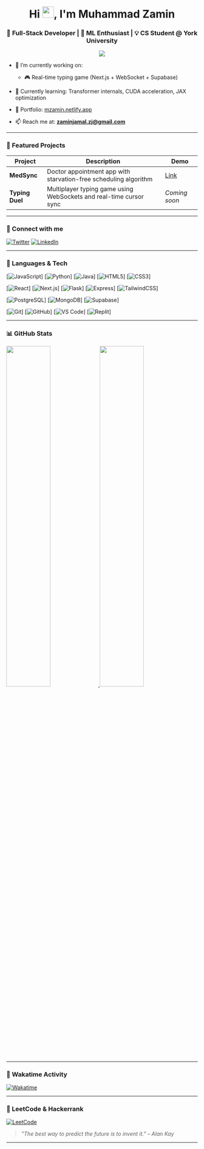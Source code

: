 <h1 align="center">Hi <a href="https://github.com/mz-pixel"><img src="https://raw.githubusercontent.com/MartinHeinz/MartinHeinz/master/wave.gif" width="30"></a>, I'm Muhammad Zamin</h1>
<h3 align="center">🚀 Full-Stack Developer | 🧠 ML Enthusiast | 💡 CS Student @ York University</h3>

<p align="center">
  <img src="https://readme-typing-svg.herokuapp.com?font=Fira+Code&size=20&pause=1000&center=true&vCenter=true&multiline=true&width=435&height=60&lines=Building+ideas+into+products;Lover+of+clean+code+%26+good+UI;Learning+transformers+%26+LLMs"/>
</p>

- 🔭 I’m currently working on:
  - 🎮 Real-time typing game (Next.js + WebSocket + Supabase)

- 🌱 Currently learning: Transformer internals, CUDA acceleration, JAX optimization
- 💼 Portfolio: [mzamin.netlify.app](https://mzamin.netlify.app/)
- 📫 Reach me at: **zaminjamal.zj@gmail.com**

---

### 📌 Featured Projects

| Project | Description | Demo |
|--------|-------------|------|
| **MedSync** | Doctor appointment app with starvation-free scheduling algorithm | [Link]([https://medsync.netlify.app](https://github.com/mz-pixel/CtrlHackDel-Submission)) |
| **Typing Duel** | Multiplayer typing game using WebSockets and real-time cursor sync | _Coming soon_ |

---

### 🤝 Connect with me

[![Twitter](https://img.shields.io/badge/Twitter-1DA1F2?style=for-the-badge&logo=twitter&logoColor=white)](https://twitter.com/zaminjamal)
[![LinkedIn](https://img.shields.io/badge/LinkedIn-0077B5?style=for-the-badge&logo=linkedin&logoColor=white)](https://www.linkedin.com/in/muhammad-zamin-4b4998209/)

---

### 🧠 Languages & Tech

[![JavaScript](https://img.shields.io/badge/JavaScript-323330?style=for-the-badge&logo=javascript&logoColor=F7DF1E)]
[![Python](https://img.shields.io/badge/Python-FFD43B?style=for-the-badge&logo=python&logoColor=darkgreen)]
[![Java](https://img.shields.io/badge/Java-ED8B00?style=for-the-badge&logo=java&logoColor=white)]
[![HTML5](https://img.shields.io/badge/HTML5-E34F26?style=for-the-badge&logo=html5&logoColor=white)]
[![CSS3](https://img.shields.io/badge/CSS3-1572B6?style=for-the-badge&logo=css3&logoColor=white)]

[![React](https://img.shields.io/badge/React-20232A?style=for-the-badge&logo=react&logoColor=61DAFB)]
[![Next.js](https://img.shields.io/badge/Next.js-000000?style=for-the-badge&logo=nextdotjs&logoColor=white)]
[![Flask](https://img.shields.io/badge/Flask-000000?style=for-the-badge&logo=flask&logoColor=white)]
[![Express](https://img.shields.io/badge/Express.js-000000?style=for-the-badge&logo=express&logoColor=white)]
[![TailwindCSS](https://img.shields.io/badge/TailwindCSS-38B2AC?style=for-the-badge&logo=tailwind-css&logoColor=white)]

[![PostgreSQL](https://img.shields.io/badge/PostgreSQL-316192?style=for-the-badge&logo=postgresql&logoColor=white)]
[![MongoDB](https://img.shields.io/badge/MongoDB-4EA94B?style=for-the-badge&logo=mongodb&logoColor=white)]
[![Supabase](https://img.shields.io/badge/Supabase-3ECF8E?style=for-the-badge&logo=supabase&logoColor=white)]

[![Git](https://img.shields.io/badge/Git-E44C30?style=for-the-badge&logo=git&logoColor=white)]
[![GitHub](https://img.shields.io/badge/GitHub-100000?style=for-the-badge&logo=github&logoColor=white)]
[![VS Code](https://img.shields.io/badge/VS_Code-007ACC?style=for-the-badge&logo=visual-studio-code&logoColor=white)]
[![Replit](https://img.shields.io/badge/Replit-667881?style=for-the-badge&logo=replit&logoColor=white)]

---

### 📊 GitHub Stats

<a href="https://github.com/mz-pixel">
  <img src="https://github-readme-stats.vercel.app/api?username=mz-pixel&show_icons=true&theme=radical&rank_icon=github" width="48%">
</a>
<a href="https://github.com/mz-pixel">
  <img src="https://github-readme-stats.vercel.app/api/top-langs/?username=mz-pixel&layout=compact&hide=html,css,scss,jupyter%20notebook&theme=radical" width="48%">
</a>

---

### 🧪 Wakatime Activity

[![Wakatime](https://github-readme-stats.vercel.app/api/wakatime?username=@muhammadz&theme=radical&layout=compact)](https://wakatime.com/@muhammadz)

---

### 🎯 LeetCode & Hackerrank

[![LeetCode](https://leetcard.jacoblin.cool/MuhammadZamin?theme=dark&font=Fira+Code&extension=null)](https://leetcode.com/MuhammadZamin/)

> _"The best way to predict the future is to invent it." – Alan Kay_

---
